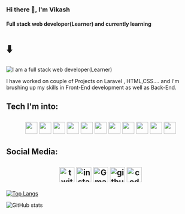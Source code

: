 ### Hi there 👋, I'm Vikash
#### Full stack web developer(Learner) and currently learning <h1>⬇️</h1>
![I am a full stack web developer(Learner)](https://miro.medium.com/max/1000/1*-YOn0WC2zstDDQ0Qv7al9A.png)


I have worked on couple of Projects on Laravel , HTML,CSS.... and I'm brushing up my skills in Front-End development as well as Back-End.


## Tech I'm into:

<h2 align="center">
<img height="32" width="32" src="https://cdn.jsdelivr.net/npm/simple-icons@v3/icons/vue-dot-js.svg" />
<img height="32" width="32" src="https://cdn.jsdelivr.net/npm/simple-icons@v3/icons/firebase.svg" />
 <img height="32" width="32" src="https://cdn.jsdelivr.net/npm/simple-icons@v3/icons/html5.svg" />
<img height="32" width="32" src="https://cdn.jsdelivr.net/npm/simple-icons@v3/icons/css3.svg" />
 <img height="32" width="32" src="https://cdn.jsdelivr.net/npm/simple-icons@v3/icons/postman.svg" />
 <img height="32" width="32" src="https://cdn.jsdelivr.net/npm/simple-icons@v3/icons/github.svg" />
<img height="32" width="32" src="https://cdn.jsdelivr.net/npm/simple-icons@v3/icons/javascript.svg" />
<img height="32" width="32" src="https://cdn.jsdelivr.net/npm/simple-icons@v3/icons/php.svg" />
<img height="32" width="32" src="https://cdn.jsdelivr.net/npm/simple-icons@v3/icons/cplusplus.svg" />
<img height="32" width="32" src="https://cdn.jsdelivr.net/npm/simple-icons@v3/icons/laravel.svg" />
<img height="32" width="32" src="https://cdn.jsdelivr.net/npm/simple-icons@v3/icons/bootstrap.svg" />
 </h2>

## Social Media:

  <h2 align="center">
 <!--Twitter-->
    <a href="https://www.linkedin.com/in/Vikash-pr/" alt="Twitter"><img src='https://cdn.jsdelivr.net/npm/simple-icons@3.0.1/icons/twitter.svg' alt='twitter' height='40'></a>
 <!--Instagram-->
    <a href=https://www.instagram.com/viki_sam_/" alt="Linkedin"><img src='https://cdn.jsdelivr.net/npm/simple-icons@3.0.1/icons/instagram.svg' alt='instagram' height='40'"></a>
 <!--Gmail-->
    <a href="mailto:vikashrajendran2806@gmail.com" alt="Contact me"><img src='https://cdn.jsdelivr.net/npm/simple-icons@3.0.1/icons/gmail.svg' alt='Gmail' height='40'></a>
  <!--Github-->
    <a href="https://github.com/vikash2806" alt="Github"><img src='https://cdn.jsdelivr.net/npm/simple-icons@3.0.1/icons/github.svg' alt='github' height='40'></a>
   <!--Codepen-->
    <a href="https://codepen.io/vikash2806" alt="CodePen"><img src='https://cdn.jsdelivr.net/npm/simple-icons@3.0.1/icons/codepen.svg' alt='codepen' height='40'></a>
  </h2>



[![Top Langs](https://github-readme-stats.vercel.app/api/top-langs/?username=vikash2806)](https://github.com/anuraghazra/github-readme-stats)

![GitHub stats](https://github-readme-stats.vercel.app/api?username=vikash2806&show_icons=true&count_private=true)  



